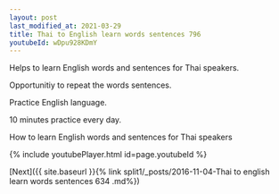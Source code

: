 ```yaml
---
layout: post
last_modified_at: 2021-03-29
title: Thai to English learn words sentences 796 
youtubeId: wDpu928KDmY
---
```

 
 
Helps to learn English words and sentences for Thai speakers.

Opportunitiy to repeat the words sentences. 

Practice English language. 
 
10 minutes practice every day. 
 
How to learn English words and sentences for Thai speakers 
 
{% include youtubePlayer.html id=page.youtubeId %}
 
 
[Next]({{ site.baseurl }}{% link  split1/_posts/2016-11-04-Thai to english learn words sentences 634 .md%})
 
